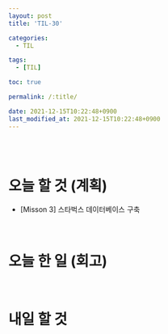 ```yaml
---
layout: post
title: 'TIL-30'

categories:
  - TIL

tags:
  - [TIL]

toc: true

permalink: /:title/

date: 2021-12-15T10:22:48+0900
last_modified_at: 2021-12-15T10:22:48+0900
---
```


<br>
<br>

# 오늘 할 것 (계획)

- [Misson 3] 스타벅스 데이터베이스 구축

<br>

# 오늘 한 일 (회고)

<br>

# 내일 할 것

